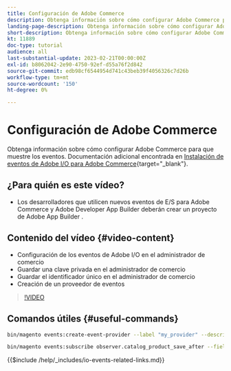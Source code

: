 ```yaml
---
title: Configuración de Adobe Commerce
description: Obtenga información sobre cómo configurar Adobe Commerce para permitir que se utilicen eventos en Adobe Developer App Builder.
landing-page-description: Obtenga información sobre cómo configurar Adobe Commerce para que use el mecanismo de eventos para el consumo mediante Adobe Developer App Builder.
short-description: Obtenga información sobre cómo configurar Adobe Commerce para que use el mecanismo de eventos para el consumo mediante Adobe Developer App Builder.
kt: 11889
doc-type: tutorial
audience: all
last-substantial-update: 2023-02-21T00:00:00Z
exl-id: b8062042-2e90-4750-92ef-d55a76f2d842
source-git-commit: edb98cf6544954d741c43beb39f4056326c7d26b
workflow-type: tm+mt
source-wordcount: '150'
ht-degree: 0%

---
```


# Configuración de Adobe Commerce

Obtenga información sobre cómo configurar Adobe Commerce para que muestre los eventos. Documentación adicional encontrada en [Instalación de eventos de Adobe I/O para Adobe Commerce](https://developer.adobe.com/commerce/events/get-started/installation/){target="_blank"}.

## ¿Para quién es este vídeo?

* Los desarrolladores que utilicen nuevos eventos de E/S para Adobe Commerce y Adobe Developer App Builder deberán crear un proyecto de Adobe App Builder .

## Contenido del vídeo {#video-content}

* Configuración de los eventos de Adobe I/O en el administrador de comercio
* Guardar una clave privada en el administrador de comercio
* Guardar el identificador único en el administrador de comercio
* Creación de un proveedor de eventos

>[!VIDEO](https://video.tv.adobe.com/v/3415799?quality=12&learn=on)

## Comandos útiles {#useful-commands}

```bash
bin/magento events:create-event-provider --label "my_provider" --description "Provides out-of-process extensibility for Adobe Commerce"

bin/magento events:subscribe observer.catalog_product_save_after --fields=name --fields=price
```

{{$include /help/_includes/io-events-related-links.md}}
